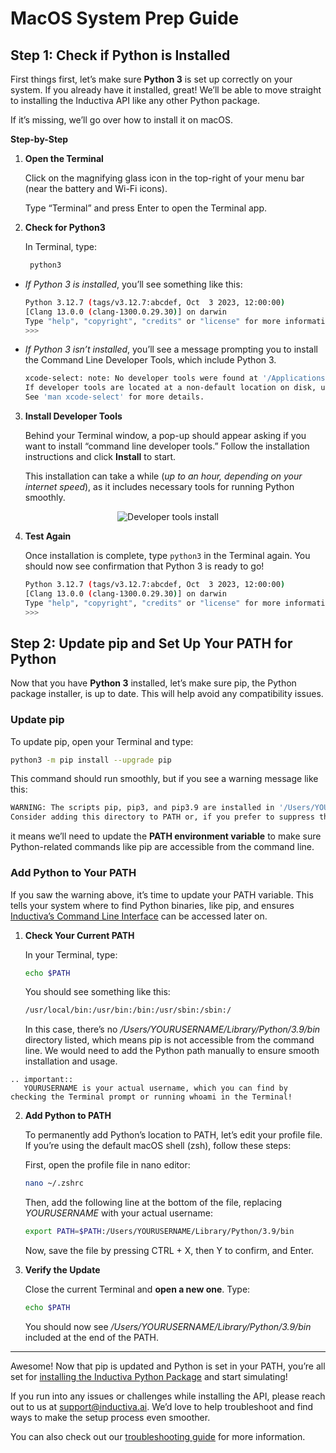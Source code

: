 # MacOS System Prep Guide

## Step 1: Check if Python is Installed

First things first, let’s make sure **Python 3** is set up correctly on your system. 
If you already have it installed, great! We’ll be able to move straight to installing 
the Inductiva API like any other Python package.

If it’s missing, we’ll go over how to install it on macOS.

**Step-by-Step**

1. **Open the Terminal** 
	
    Click on the magnifying glass icon in the top-right of your menu bar (near the battery and Wi-Fi icons).

    Type “Terminal” and press Enter to open the Terminal app.
     
2. **Check for Python3**
    
    In Terminal, type:
    ```bash
     python3
     ```

 - *If Python 3 is installed*, you’ll see something like this:

    ```bash
    Python 3.12.7 (tags/v3.12.7:abcdef, Oct  3 2023, 12:00:00) 
    [Clang 13.0.0 (clang-1300.0.29.30)] on darwin
    Type "help", "copyright", "credits" or "license" for more information.
    >>> 
    ```

- *If Python 3 isn’t installed*, you’ll see a message prompting you to install the Command Line Developer Tools, which include Python 3. 

    ```bash
    xcode-select: note: No developer tools were found at '/Applications/Xcode.app', requesting installation.
    If developer tools are located at a non-default location on disk, use 'sudo xcode-select --switch path/to/Xcode.app' to specify the Xcode that you wish to use for command line developer tools, and cancel the installation dialog.
    See 'man xcode-select' for more details.
    ```

3. **Install Developer Tools**
  
    Behind your Terminal window, a pop-up should appear asking if you want to install “command line developer tools.” Follow the installation instructions and click **Install** to start.

    This installation can take a while (*up to an hour, depending on your internet speed*), as it includes necessary tools for running Python smoothly.


<div align="center">
    <img src="../../_static/dev_tools.png" alt="Developer tools install">
</div>

4. **Test Again**

    Once installation is complete, type `python3` in the Terminal again. You should now see confirmation that Python 3 is ready to go!

      ```bash
    Python 3.12.7 (tags/v3.12.7:abcdef, Oct  3 2023, 12:00:00) 
    [Clang 13.0.0 (clang-1300.0.29.30)] on darwin
    Type "help", "copyright", "credits" or "license" for more information.
    >>> 
    ```

## Step 2: Update pip and Set Up Your PATH for Python

Now that you have **Python 3** installed, let’s make sure pip, the Python package installer, is up to date. This will help avoid any compatibility issues.

### Update pip

To update pip, open your Terminal and type:

```bash
python3 -m pip install --upgrade pip
```

This command should run smoothly, but if you see a warning message like this:

```bash
WARNING: The scripts pip, pip3, and pip3.9 are installed in '/Users/YOURUSERNAME/Library/Python/3.9/bin' which is not on PATH.
Consider adding this directory to PATH or, if you prefer to suppress this warning, use --no-warn-script-location.
```
it means we’ll need to update the **PATH environment variable** to make sure Python-related commands like pip are accessible from the command line.

### Add Python to Your PATH

If you saw the warning above, it’s time to update your PATH variable. This tells your system where to find Python binaries, like pip, and ensures [Inductiva’s Command Line Interface](https://inductiva.ai/guides/api-functions/cli/overview) can be accessed later on.

1. **Check Your Current PATH**

    In your Terminal, type:

    ```bash
    echo $PATH
    ```

    You should see something like this:  

    ```bash
    /usr/local/bin:/usr/bin:/bin:/usr/sbin:/sbin:/
    ```

    In this case, there’s no */Users/YOURUSERNAME/Library/Python/3.9/bin* directory listed, which means pip is not accessible from the command line. We would need to add the Python path manually to ensure smooth installation and usage.

````{eval-rst}
.. important::
   YOURUSERNAME is your actual username, which you can find by checking the Terminal prompt or running whoami in the Terminal!
````

2. **Add Python to PATH**

    To permanently add Python’s location to PATH, let’s edit your profile file. If you’re using the default macOS shell (zsh), follow these steps:

    First, open the profile file in nano editor:

    ```bash
    nano ~/.zshrc
    ```

    Then, add the following line at the bottom of the file, replacing *YOURUSERNAME* with your actual username:

    ```bash
    export PATH=$PATH:/Users/YOURUSERNAME/Library/Python/3.9/bin
    ```

    Now, save the file by pressing CTRL + X, then Y to confirm, and Enter.

3. **Verify the Update**

    Close the current Terminal and **open a new one**. Type:

    ```bash
    echo $PATH
    ```
    You should now see */Users/YOURUSERNAME/Library/Python/3.9/bin* included at the end of the PATH.
---

Awesome! Now that pip is updated and Python is set in your PATH, you’re all set for [installing the Inductiva Python Package](https://console.inductiva.ai/) and start simulating!

If you run into any issues or challenges while installing the API, please reach out to us at support@inductiva.ai. We’d love to help troubleshoot and find ways to make the setup process even smoother.

You can also check out our [troubleshooting guide](https://inductiva.ai/guides/how-it-works/basics/troubleshooting) for more information.
